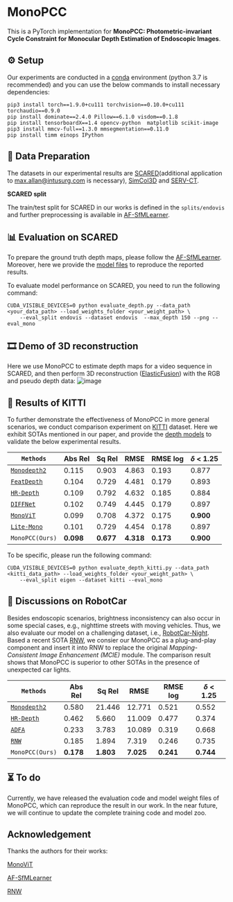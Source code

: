 # MonoPCC

This is a PyTorch implementation for **MonoPCC: Photometric-invariant Cycle Constraint for Monocular Depth Estimation of Endoscopic Images**.

## ⚙️ Setup

Our experiments are conducted in a [conda](https://www.anaconda.com/download) environment (python 3.7 is recommended) and you can use the below commands to install necessary dependencies:
```shell
pip3 install torch==1.9.0+cu111 torchvision==0.10.0+cu111 torchaudio==0.9.0
pip install dominate==2.4.0 Pillow==6.1.0 visdom==0.1.8
pip install tensorboardX==1.4 opencv-python  matplotlib scikit-image
pip3 install mmcv-full==1.3.0 mmsegmentation==0.11.0  
pip install timm einops IPython
```


## 💾 Data Preparation

The datasets in our experimental results are [SCARED](https://endovissub2019-scared.grand-challenge.org)(additional application to max.allan@intusurg.com is necessary), [SimCol3D](https://www.ucl.ac.uk/interventional-surgical-sciences/simcol3d-3d-reconstruction-during-colonoscopy-challenge) and [SERV-CT](https://www.ucl.ac.uk/interventional-surgical-sciences/serv-ct).

**SCARED split**

The train/test split for SCARED in our works is defined in the `splits/endovis` and further preprocessing is available in [AF-SfMLearner](https://github.com/ShuweiShao/AF-SfMLearner).


## 📊 Evaluation on SCARED

To prepare the ground truth depth maps, please follow the [AF-SfMLearner](https://github.com/ShuweiShao/AF-SfMLearner/blob/main/export_gt_depth.py). Moreover, here we provide the [model files](https://drive.google.com/drive/folders/13A9TZDETPgEm3D-c37YsGHn8OZcd-VMh?usp=sharing) to reproduce the reported results.

To evaluate model performance on SCARED, you need to run the following command: 
```shell
CUDA_VISIBLE_DEVICES=0 python evaluate_depth.py --data_path <your_data_path> --load_weights_folder <your_weight_path> \
    --eval_split endovis --dataset endovis  --max_depth 150 --png --eval_mono
```


## 🎞️ Demo of 3D reconstruction

Here we use MonoPCC to estimate depth maps for a video sequence in SCARED, and then perform 3D reconstruction ([ElasticFusion](https://github.com/mp3guy/ElasticFusion)) with the RGB and pseudo depth data:
![image](assets/fusion.gif)


## 🚗 Results of KITTI

To further demonstrate the effectiveness of MonoPCC in more general scenarios, we conduct comparison experiment on [KITTI](http://www.cvlibs.net/datasets/kitti/raw_data.php) dataset. Here we exhibit SOTAs mentioned in our paper, and provide the [depth models](https://drive.google.com/drive/folders/1fgYf8q-9vnyrpAsUjsKlSYrWpwW0jpYH?usp=sharing) to validate the below experimental results. 

| `Methods`          | Abs Rel| Sq Rel| RMSE| RMSE log|  $\delta$ < 1.25  |
|-----------------------|----|----|----|------|--------|
| [`Monodepth2`](https://github.com/nianticlabs/monodepth2)          | 0.115 |0.903 |4.863| 0.193 |0.877 |
| [`FeatDepth`](https://github.com/sconlyshootery/FeatDepth)   | 0.104| 0.729| 4.481| 0.179| 0.893|
| [`HR-Depth`](https://github.com/shawLyu/HR-Depth)         | 0.109|  0.792|  4.632|  0.185|  0.884|
| [`DIFFNet`](https://github.com/brandleyzhou/DIFFNet)  | 0.102 |0.749 |4.445 |0.179 |0.897 |
| [`MonoViT`](https://github.com/zxcqlf/monovit)         | 0.099 |0.708 |4.372| 0.175 |**0.900** |
| [`Lite-Mono`](https://github.com/noahzn/Lite-Mono)         | 0.101 |0.729| 4.454| 0.178| 0.897|
| `MonoPCC(Ours)`         | **0.098** |**0.677**| **4.318**| **0.173**| **0.900**|

To be specific, please run the following command:
```shell
CUDA_VISIBLE_DEVICES=0 python evaluate_depth_kitti.py --data_path <kitti_data_path> --load_weights_folder <your_weight_path> \
    --eval_split eigen --dataset kitti --eval_mono
```

## 🌃 Discussions on RobotCar

Besides endoscopic scenarios, brightness inconsistency can also occur in some special cases, e.g., nighttime streets with moving vehicles. Thus, we also evaluate our model on a challenging dataset, i.e., [RobotCar-Night](https://robotcar-dataset.robots.ox.ac.uk/). Based a recent SOTA [RNW](https://github.com/w2kun/RNW), we consier our MonoPCC as a plug-and-play component and insert it into RNW to replace the original *Mapping-Consistent Image Enhancement (MCIE)* module. The comparison result shows that MonoPCC is superior to other SOTAs in the presence of unexpected car lights.

| `Methods`          | Abs Rel| Sq Rel| RMSE| RMSE log|  $\delta$ < 1.25  |
|-----------------------|----|----|----|------|--------|
| [`Monodepth2`](https://github.com/nianticlabs/monodepth2)          | 0.580 |21.446| 12.771 |0.521 |0.552 |
| [`HR-Depth`](https://github.com/shawLyu/HR-Depth)         | 0.462|  5.660|  11.009|  0.477|  0.374|
| [`ADFA`](https://github.com/madhubabuv/NightDepthADFA)  | 0.233 |3.783 |10.089 |0.319 |0.668 |
| [`RNW`](https://github.com/w2kun/RNW)  | 0.185 |1.894 |7.319 |0.246 |0.735 |
| `MonoPCC(Ours)`         | **0.178** |**1.803**| **7.025**| **0.241**| **0.744**|


## ⏳ To do

Currently, we have released the evaluation code and model weight files of MonoPCC, which can reproduce the result in our work. In the near future, we will continue to update the complete training code and model zoo. 

## Acknowledgement
Thanks the authors for their works:

[MonoViT](https://github.com/zxcqlf/monovit)

[AF-SfMLearner](https://github.com/ShuweiShao/AF-SfMLearner)

[RNW](https://github.com/w2kun/RNW)
